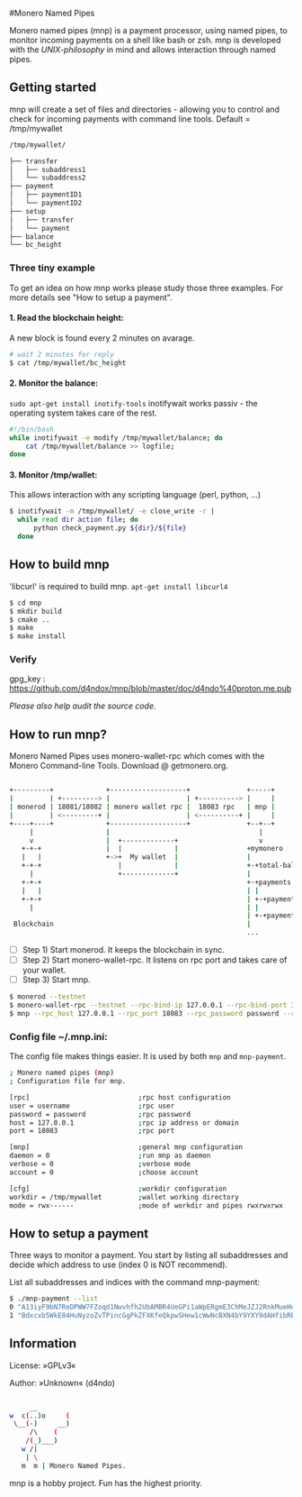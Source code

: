 #Monero Named Pipes

Monero named pipes (mnp) is a payment processor, using named pipes, to monitor incoming payments on 
a shell like bash or zsh. mnp is developed with the *UNIX-philosophy* in mind and allows interaction through named pipes.


## Getting started

mnp will create a set of files and directories - allowing you to control and check for incoming payments with command line tools.
Default = /tmp/mywallet


```bash
/tmp/mywallet/

├── transfer
│   ├── subaddress1
│   └── subaddress2
├── payment
│   ├── paymentID1
│   └── paymentID2
├── setup
│   ├── transfer
│   └── payment
├── balance
└── bc_height
```

### Three tiny example

To get an idea on how mnp works please study those three examples.
For more details see "How to setup a payment".

#### 1. Read the blockchain height:

A new block is found every 2 minutes on avarage.

```bash
# wait 2 minutes for reply
$ cat /tmp/mywallet/bc_height
```

#### 2. Monitor the balance:

```sudo apt-get install inotify-tools```
inotifywait works passiv - the operating system takes care of the rest.

```bash
#!/bin/bash
while inotifywait -e modify /tmp/mywallet/balance; do
    cat /tmp/mywallet/balance >> logfile;
done
```

#### 3. Monitor /tmp/wallet:

This allows interaction with any scripting language (perl, python, ...)

```bash
$ inotifywait -m /tmp/mywallet/ -e close_write -r |
  while read dir action file; do
      python check_payment.py ${dir}/${file}
  done
```

## How to build mnp

'libcurl' is required to build mnp. `apt-get install libcurl4`

```bash
$ cd mnp
$ mkdir build
$ cmake ..
$ make
$ make install
```

### Verify

gpg_key : https://github.com/d4ndox/mnp/blob/master/doc/d4ndo%40proton.me.pub

*Please also help audit the source code.*


## How to run mnp?

 Monero Named Pipes uses monero-wallet-rpc which comes with the Monero Command-line Tools. Download @ getmonero.org.

```bash

+---------+             +-------------------+              +-----+
|         | +---------> |                   | +----------> |     |
| monerod | 18081/18082 | monero wallet rpc |  18083 rpc   | mnp |
|         | <---------+ |                   | <----------+ |     |
+----+----+             +-------------------+              +--+--+
     |                  |                                     |
     v                  |  +-------------+                    v
   +-+-+                |  |             |                 +mymonero
   |   |                +->+  My wallet  |                 |
   +-+-+                   |             |                 +-+total-balance
     |                     +-------------+                 |
   +-+-+                                                   +-+payments
   |   |                                                   | |
   +-+-+                                                   | +-+paymentID1
     |                                                     | |
                                                           | +-+paymentID2
 Blockchain                                                | 
                                                           ...
```
 
- [ ] Step 1) Start monerod. It keeps the blockchain in sync.
- [ ] Step 2) Start monero-wallet-rpc. It listens on rpc port and takes care of your wallet.
- [ ] Step 3) Start mnp.

```bash
$ monerod --testnet
$ monero-wallet-rpc --testnet --rpc-bind-ip 127.0.0.1 --rpc-bind-port 18083 --rpc-login username:password --wallet-file mywallet --prompt-for-password
$ mnp --rpc_host 127.0.0.1 --rpc_port 18083 --rpc_password password --rpc_user username --workdir="/tmp/mywallet"
```

### Config file ~/.mnp.ini:

The config file makes things easier. It is used by both `mnp` and `mnp-payment`.

```bash
; Monero named pipes (mnp)
; Configuration file for mnp.

[rpc]                           ;rpc host configuration
user = username                 ;rpc user
password = password             ;rpc password
host = 127.0.0.1                ;rpc ip address or domain
port = 18083                    ;rpc port 

[mnp]                           ;general mnp configuration
daemon = 0                      ;run mnp as daemon
verbose = 0                     ;verbose mode
account = 0                     ;choose account

[cfg]                           ;workdir configuration
workdir = /tmp/mywallet         ;wallet working directory
mode = rwx------                ;mode of workdir and pipes rwxrwxrwx
```

## How to setup a payment

Three ways to monitor a payment. You start by listing all subaddresses and decide which address
to use (index 0 is NOT recommend).

List all subaddresses and indices with the command mnp-payment:

```bash
$ ./mnp-payment --list
0 "A13iyF9bN7ReDPWW7FZoqd1Nwvhfh2UbAMBR4UeGPi1aWpERgmE3ChMeJZJ2RnkMueHdL7XXwdkQJ5As8XRhTKAhSwjahXd"
1 "Bdxcxb5WkE84HuNyzoZvTPincGgPkZFXKfeQkpwSHew1cWwNcBXN4bY9YXY9dAHfibRBCrX92JwzmASMXsfrRnQqMo3ubLB"
```

## Information

License: »GPLv3«

Author: »Unknown« (d4ndo)

```bash

     __
w  c(..)o     (
 \__(-)     __)
     /\    (
    /(_)___)
   w /|
    | \
   m  m | Monero Named Pipes.
```


mnp is a hobby project. Fun has the highest priority.


